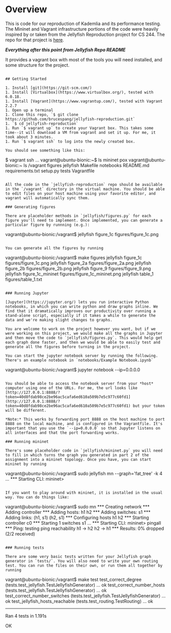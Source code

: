 # Overview

This is code for our reproduction of Kademlia and its performance testing. The Mininet and Vagrant infrastructure portions
of the code were heavily inspired by or taken from the Jellyfish Reproduction
project for CS 244. The repo for that project is [here](https://github.com/brucespang/jellyfish-reproduction).

___Everything after this point from Jellyfish Repo README___

It provides a vagrant box with most of the tools you will need installed, and some structure for the project.

```

## Getting Started

1. Install [git](https://git-scm.com/)
1. Install [Virtualbox](https://www.virtualbox.org/), tested with 6.0.18.
1. Install [Vagrant](https://www.vagrantup.com/), tested with Vagrant 2.2.7
1. Open up a terminal
1. Clone this repo, `$ git clone https://github.com/brucespang/jellyfish-reproduction.git`
1. `$ cd jellyfish-reproduction`
1. Run `$ vagrant up` to create your Vagrant box. This takes some time--it will download a VM from vagrant and set it up. For me, it took about 3 minutes.
1. Run `$ vagrant ssh` to log into the newly created box.

You should see something like this:
```
$ vagrant ssh
...
vagrant@ubuntu-bionic:~$ ls
mininet  pox
vagrant@ubuntu-bionic:~ ls /vagrant
figures  jellyfish  Makefile  notebooks  README.md requirements.txt  setup.py	tests  Vagrantfile
```

All the code in the `jellyfish-reproduction` repo should be available in the `/vagrant` directory in the virtual machine. You should be able to edit files on your host machine using your favorite editor, and vagrant will automatically sync them.

### Generating figures

There are placeholder methods in `jellyfish/figures.py` for each figure you'll need to implement. Once implemented, you can generate a particular figure by runnning (e.g.):
```
vagrant@ubuntu-bionic:/vagrant$ jellyfish figure_1c figures/figure_1c.png
```

You can generate all the figures by running
```
vagrant@ubuntu-bionic:/vagrant$ make figures
jellyfish figure_1c figures/figure_1c.png
jellyfish figure_2a figures/figure_2a.png
jellyfish figure_2b figures/figure_2b.png
jellyfish figure_9 figures/figure_9.png
jellyfish figure_1c_mininet figures/figure_1c_mininet.png
jellyfish table_1 figures/table_1.txt
```

### Running Jupyter

[Jupyter](https://jupyter.org/) lets you run interactive Python notebooks, in which you can write python and draw graphs inline. We find that it dramatically improves our productivity over running a stand-alone script, especially if it takes a while to generate the data and we're making slight changes to graphs.

You are welcome to work on the project however you want, but if we were working on this project, we would make all the graphs in Jupyter and then move the code to `jellyfish/figures.py`. This would help get each graph done faster, and then we would be able to easily test and generate all the figures before turning in the project.

You can start the jupyter notebook server by running the following. There's an example notebook in `notebooks/Example Notebook.ipynb`

```
vagrant@ubuntu-bionic:/vagrant$ jupyter notebook --ip=0.0.0.0
```

You should be able to access the notebook server from your *host* computer using one of the URLs. For me, the url looks like [http://127.0.0.1:8888/?token=40d8fdab98ce2be96ac5cafa6ed610a509b7e5c977c60fd1](http://127.0.0.1:8888/?token=40d8fdab98ce2be96ac5cafa6ed610a509b7e5c977c60fd1) but your token will be different.

*Note:* This works by forwarding port 8888 on the host machine to port 8888 on the local machine, and is configured in the Vagrantfile. It's important that you use the `--ip=0.0.0.0` so that Jupyter listens on all interfaces and that the port forwarding works.

### Running mininet

There's some placeholder code in `jellyfish/mininet.py` you will need to fill in which turns the graph you generated in part 2 of the assignment into a mininet topology. Once you have, you can start mininet by running
```
vagrant@ubuntu-bionic:/vagrant$ sudo jellyfish mn --graph='fat_tree' -k 4
...
*** Starting CLI:
mininet>
```

If you want to play around with mininet, it is installed in the usual way. You can do things like:
```
vagrant@ubuntu-bionic:/vagrant$ sudo mn
*** Creating network
*** Adding controller
*** Adding hosts:
h1 h2
*** Adding switches:
s1
*** Adding links:
(h1, s1) (h2, s1)
*** Configuring hosts
h1 h2
*** Starting controller
c0
*** Starting 1 switches
s1 ...
*** Starting CLI:
mininet> pingall
*** Ping: testing ping reachability
h1 -> h2
h2 -> h1
*** Results: 0% dropped (2/2 received)
```

### Running tests

There are some very basic tests written for your Jellyfish graph generator in `tests/`. You will also need to write your own routing test. You can run the files on their own, or run them all together by running
```
vagrant@ubuntu-bionic:/vagrant$ make test
test_correct_degree (tests.test_jellyfish.TestJellyfishGenerator) ... ok
test_correct_number_hosts (tests.test_jellyfish.TestJellyfishGenerator) ... ok
test_correct_number_switches (tests.test_jellyfish.TestJellyfishGenerator) ... ok
test_jellyfish_hosts_reachable (tests.test_routing.TestRouting) ... ok

----------------------------------------------------------------------
Ran 4 tests in 1.191s

OK
```
